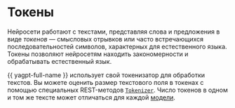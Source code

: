 # Токены

Нейросети работают с текстами, представляя слова и предложения в виде _токенов_ — смысловых отрывков или часто встречающихся последовательностей символов, характерных для естественного языка. Токены позволяют нейросетям находить закономерности и обрабатывать естественный язык. 

{{ yagpt-full-name }} использует свой токенизатор для обработки текстов. Вы можете оценить размер текстового поля в токенах с помощью специальных REST-методов [`Tokenizer`](../../text-generation/api-ref/Tokenizer/index.md). Число токенов в одном и том же тексте может отличаться для каждой [модели](models).